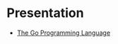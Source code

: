 # Presentation
- [The Go Programming Language](http://talks.godoc.org/github.com/fjukstad/inf-3200-2014/inf-3200-go-programming-language/inf-3200-go-programming-language.slide) 
